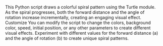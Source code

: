 This Python script draws a colorful spiral pattern using the Turtle module. As the spiral progresses, both the forward distance and the angle of rotation increase incrementally, creating an engaging visual effect.
Customize
You can modify the script to change the colors, background color, speed, initial position, or any other parameters to create different visual effects.
Experiment with different values for the forward distance (a) and the angle of rotation (b) to create unique spiral patterns.
